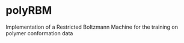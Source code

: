# polyRBM
Implementation of a Restricted Boltzmann Machine for the training on polymer conformation data

